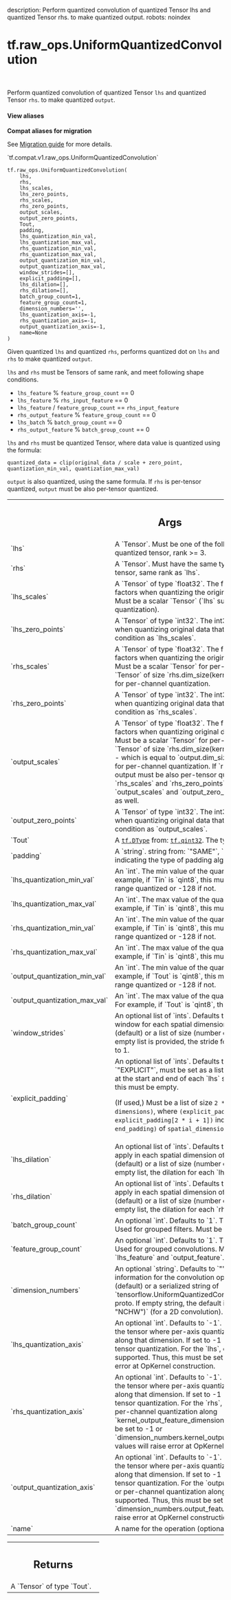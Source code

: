 description: Perform quantized convolution of quantized Tensor lhs and quantized Tensor rhs. to make quantized output.
robots: noindex

# tf.raw_ops.UniformQuantizedConvolution

<!-- Insert buttons and diff -->

<table class="tfo-notebook-buttons tfo-api nocontent" align="left">

</table>



Perform quantized convolution of quantized Tensor `lhs` and quantized Tensor `rhs`. to make quantized `output`.


<section class="expandable">
  <h4 class="showalways">View aliases</h4>
  <p>
<b>Compat aliases for migration</b>
<p>See
<a href="https://www.tensorflow.org/guide/migrate">Migration guide</a> for
more details.</p>
<p>`tf.compat.v1.raw_ops.UniformQuantizedConvolution`</p>
</p>
</section>

<pre class="devsite-click-to-copy prettyprint lang-py tfo-signature-link">
<code>tf.raw_ops.UniformQuantizedConvolution(
    lhs,
    rhs,
    lhs_scales,
    lhs_zero_points,
    rhs_scales,
    rhs_zero_points,
    output_scales,
    output_zero_points,
    Tout,
    padding,
    lhs_quantization_min_val,
    lhs_quantization_max_val,
    rhs_quantization_min_val,
    rhs_quantization_max_val,
    output_quantization_min_val,
    output_quantization_max_val,
    window_strides=[],
    explicit_padding=[],
    lhs_dilation=[],
    rhs_dilation=[],
    batch_group_count=1,
    feature_group_count=1,
    dimension_numbers=&#x27;&#x27;,
    lhs_quantization_axis=-1,
    rhs_quantization_axis=-1,
    output_quantization_axis=-1,
    name=None
)
</code></pre>



<!-- Placeholder for "Used in" -->

Given quantized `lhs` and quantized `rhs`, performs quantized dot on `lhs` and `rhs` to make quantized `output`.

`lhs` and `rhs` must be Tensors of same rank, and meet following shape conditions.
- `lhs_feature` % `feature_group_count` == 0
- `lhs_feature` % `rhs_input_feature` == 0
- `lhs_feature` / `feature_group_count` == `rhs_input_feature`
- `rhs_output_feature` % `feature_group_count` == 0
- `lhs_batch` % `batch_group_count` == 0
- `rhs_output_feature` % `batch_group_count` == 0

`lhs` and `rhs` must be quantized Tensor, where data value is quantized using the formula:
```
quantized_data = clip(original_data / scale + zero_point, quantization_min_val, quantization_max_val)
```
`output` is also quantized, using the same formula.
If `rhs` is per-tensor quantized, `output` must be also per-tensor quantized.

<!-- Tabular view -->
 <table class="responsive fixed orange">
<colgroup><col width="214px"><col></colgroup>
<tr><th colspan="2"><h2 class="add-link">Args</h2></th></tr>

<tr>
<td>
`lhs`<a id="lhs"></a>
</td>
<td>
A `Tensor`. Must be one of the following types: `qint8`.
Must be a quantized tensor, rank >= 3.
</td>
</tr><tr>
<td>
`rhs`<a id="rhs"></a>
</td>
<td>
A `Tensor`. Must have the same type as `lhs`.
Must be a quantized tensor, same rank as `lhs`.
</td>
</tr><tr>
<td>
`lhs_scales`<a id="lhs_scales"></a>
</td>
<td>
A `Tensor` of type `float32`.
The float value(s) used as scale factors when quantizing the original data that `lhs` represents.
Must be a scalar `Tensor` (`lhs` supports only per-tensor quantization).
</td>
</tr><tr>
<td>
`lhs_zero_points`<a id="lhs_zero_points"></a>
</td>
<td>
A `Tensor` of type `int32`.
The int32 value(s) used as zero points when quantizing original data that `lhs` represents.
Same shape condition as `lhs_scales`.
</td>
</tr><tr>
<td>
`rhs_scales`<a id="rhs_scales"></a>
</td>
<td>
A `Tensor` of type `float32`.
The float value(s) used as scale factors when quantizing the original data that `rhs` represents.
Must be a scalar `Tensor` for per-tensor quantization,
or 1D `Tensor` of size `rhs.dim_size(kernel_output_feature_dimension)`, for per-channel quantization.
</td>
</tr><tr>
<td>
`rhs_zero_points`<a id="rhs_zero_points"></a>
</td>
<td>
A `Tensor` of type `int32`.
The int32 value(s) used as zero points when quantizing original data that `rhs` represents.
Same shape condition as `rhs_scales`.
</td>
</tr><tr>
<td>
`output_scales`<a id="output_scales"></a>
</td>
<td>
A `Tensor` of type `float32`.
The float value(s) to use as scale factors when quantizing original data that `output` represents.
Must be a scalar `Tensor` for per-tensor quantization,
or 1D `Tensor` of size `rhs.dim_size(kernel_output_feature_dimension)`
- which is equal to `output.dim_size(output_feature_dimension)`,
for per-channel quantization.
If `rhs` is per-tensor quantized, output must be also per-tensor quantized.
This means that if `rhs_scales` and `rhs_zero_points` are scalar `Tensor`s, `output_scales` and `output_zero_points` must be scalar `Tensor`s as well.
</td>
</tr><tr>
<td>
`output_zero_points`<a id="output_zero_points"></a>
</td>
<td>
A `Tensor` of type `int32`.
The int32 value(s) used as zero points when quantizing original data that output represents.
Same shape condition as `output_scales`.
</td>
</tr><tr>
<td>
`Tout`<a id="Tout"></a>
</td>
<td>
A <a href="../../tf/dtypes/DType.md"><code>tf.DType</code></a> from: <a href="../../tf.md#qint32"><code>tf.qint32</code></a>. The type of `output` `Tensor`.
</td>
</tr><tr>
<td>
`padding`<a id="padding"></a>
</td>
<td>
A `string`.
string from: `"SAME"`, `"VALID"`, or `"EXPLICIT"`, indicating the type of padding algorithm to use.
</td>
</tr><tr>
<td>
`lhs_quantization_min_val`<a id="lhs_quantization_min_val"></a>
</td>
<td>
An `int`.
The min value of the quantized data stored in `lhs`.
For example, if `Tin` is `qint8`, this must be set to -127 if narrow range quantized or -128 if not.
</td>
</tr><tr>
<td>
`lhs_quantization_max_val`<a id="lhs_quantization_max_val"></a>
</td>
<td>
An `int`.
The max value of the quantized data stored in `lhs`.
For example, if `Tin` is `qint8`, this must be set to 127.
</td>
</tr><tr>
<td>
`rhs_quantization_min_val`<a id="rhs_quantization_min_val"></a>
</td>
<td>
An `int`.
The min value of the quantized data stored in `rhs`.
For example, if `Tin` is `qint8`, this must be set to -127 if narrow range quantized or -128 if not.
</td>
</tr><tr>
<td>
`rhs_quantization_max_val`<a id="rhs_quantization_max_val"></a>
</td>
<td>
An `int`.
The max value of the quantized data stored in `rhs`.
For example, if `Tin` is `qint8`, this must be set to 127.
</td>
</tr><tr>
<td>
`output_quantization_min_val`<a id="output_quantization_min_val"></a>
</td>
<td>
An `int`.
The min value of the quantized data stored in `output`.
For example, if  `Tout` is `qint8`, this must be set to -127 if narrow range quantized or -128 if not.
</td>
</tr><tr>
<td>
`output_quantization_max_val`<a id="output_quantization_max_val"></a>
</td>
<td>
An `int`.
The max value of the quantized data stored in `output`.
For example, if `Tout` is `qint8`, this must be set to 127.
</td>
</tr><tr>
<td>
`window_strides`<a id="window_strides"></a>
</td>
<td>
An optional list of `ints`. Defaults to `[]`.
The stride of the sliding window for each spatial dimension of `lhs`.
Must be an empty list (default) or a list of size (number of spatial dimensions).
If an empty list is provided, the stride for each spatial dimension is set to 1.
</td>
</tr><tr>
<td>
`explicit_padding`<a id="explicit_padding"></a>
</td>
<td>
An optional list of `ints`. Defaults to `[]`.
If `padding` is `"EXPLICIT"`, must be set as a list indicating
the explicit paddings at the start and end of each `lhs` spatial dimension.
Otherwise, this must be empty.

(If used,) Must be a list of size `2 * (number of lhs spatial dimensions)`,
where `(explicit_padding[2 * i], explicit_padding[2 * i + 1])` indicates
`(start_padding, end_padding)` of `spatial_dimensions[i]`.
</td>
</tr><tr>
<td>
`lhs_dilation`<a id="lhs_dilation"></a>
</td>
<td>
An optional list of `ints`. Defaults to `[]`.
The dilation factor to apply in each spatial dimension of `lhs`.
Must be an empty list (default) or a list of size (number of `lhs` spatial dimensions).
If empty list, the dilation for each `lhs` spatial dimension is set to 1.
</td>
</tr><tr>
<td>
`rhs_dilation`<a id="rhs_dilation"></a>
</td>
<td>
An optional list of `ints`. Defaults to `[]`.
The dilation factor to apply in each spatial dimension of `rhs`.
Must be an empty list (default) or a list of size (number of `rhs` spatial dimensions).
If empty list, the dilation for each `rhs` spatial dimension is set to 1.
</td>
</tr><tr>
<td>
`batch_group_count`<a id="batch_group_count"></a>
</td>
<td>
An optional `int`. Defaults to `1`.
The number of batch groups. Used for grouped filters.
Must be a divisor of `output_feature`.
</td>
</tr><tr>
<td>
`feature_group_count`<a id="feature_group_count"></a>
</td>
<td>
An optional `int`. Defaults to `1`.
The number of feature groups. Used for grouped convolutions.
Must be a divisor of both `lhs_feature` and `output_feature`.
</td>
</tr><tr>
<td>
`dimension_numbers`<a id="dimension_numbers"></a>
</td>
<td>
An optional `string`. Defaults to `""`.
Structure of dimension information for the convolution op.
Must be an empty string (default) or a serialized string of `tensorflow.UniformQuantizedConvolutionDimensionNumbersAttr` proto.
If empty string, the default is `("NCHW", "OIHW", "NCHW")` (for a 2D convolution).
</td>
</tr><tr>
<td>
`lhs_quantization_axis`<a id="lhs_quantization_axis"></a>
</td>
<td>
An optional `int`. Defaults to `-1`.
Indicates the dimension index of the tensor where per-axis quantization is applied for the slices along that dimension.
If set to -1 (default), this indicates per-tensor quantization.
For the `lhs`, only per-tensor quantization is supported.
Thus, this must be set to -1.
Other values will raise error at OpKernel construction.
</td>
</tr><tr>
<td>
`rhs_quantization_axis`<a id="rhs_quantization_axis"></a>
</td>
<td>
An optional `int`. Defaults to `-1`.
Indicates the dimension index of the tensor where per-axis quantization is applied for the slices along that dimension.
If set to -1 (default), this indicates per-tensor quantization.
For the `rhs`, only per-tensor quantization
or per-channel quantization along `kernel_output_feature_dimension` is supported.
Thus, this must be set to -1 or `dimension_numbers.kernel_output_feature_dimension`.
Other values will raise error at OpKernel construction.
</td>
</tr><tr>
<td>
`output_quantization_axis`<a id="output_quantization_axis"></a>
</td>
<td>
An optional `int`. Defaults to `-1`.
Indicates the dimension index of the tensor where per-axis quantization is applied for the slices along that dimension.
If set to -1 (default), this indicates per-tensor quantization.
For the `output`, only per-tensor quantization or per-channel quantization along `output_feature_dimension` is supported.
Thus, this must be set to -1 or `dimension_numbers.output_feature_dimension`.
Other values will raise error at OpKernel construction.
</td>
</tr><tr>
<td>
`name`<a id="name"></a>
</td>
<td>
A name for the operation (optional).
</td>
</tr>
</table>



<!-- Tabular view -->
 <table class="responsive fixed orange">
<colgroup><col width="214px"><col></colgroup>
<tr><th colspan="2"><h2 class="add-link">Returns</h2></th></tr>
<tr class="alt">
<td colspan="2">
A `Tensor` of type `Tout`.
</td>
</tr>

</table>

